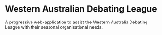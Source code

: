 # Western Australian Debating League
A progressive web-application to assist the Western Australia Debating League with their seasonal organisational needs.
